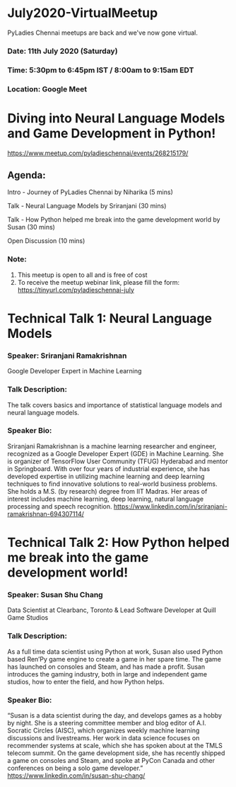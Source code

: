 # July2020-VirtualMeetup

PyLadies Chennai meetups are back and we've now gone virtual. 

### Date: 11th July 2020 (Saturday) 
### Time: 5:30pm to 6:45pm IST / 8:00am to 9:15am EDT
### Location: Google Meet

# Diving into Neural Language Models and Game Development in Python!

https://www.meetup.com/pyladieschennai/events/268215179/

## Agenda:

Intro - Journey of PyLadies Chennai by Niharika (5 mins)

Talk - Neural Language Models by Sriranjani (30 mins)

Talk - How Python helped me break into the game development world by Susan (30 mins)

Open Discussion (10 mins)

### Note:
1. This meetup is open to all and is free of cost
2. To receive the meetup webinar link, please fill the form: https://tinyurl.com/pyladieschennai-july

# Technical Talk 1: Neural Language Models

### Speaker: Sriranjani Ramakrishnan
Google Developer Expert in Machine Learning

### Talk Description:
The talk covers basics and importance of statistical language models and neural language models.

### Speaker Bio:
Sriranjani Ramakrishnan is a machine learning researcher and engineer, recognized as a Google Developer Expert (GDE) in Machine Learning. She is organizer of TensorFlow User Community (TFUG) Hyderabad and mentor in Springboard. With over four years of industrial experience, she has developed expertise in utilizing machine learning and deep learning techniques to find innovative solutions to real-world business problems. She holds a M.S. (by research) degree from IIT Madras. Her areas of interest includes machine learning, deep learning, natural language processing and speech recognition.
https://www.linkedin.com/in/sriranjani-ramakrishnan-694307114/


# Technical Talk 2: How Python helped me break into the game development world!

### Speaker: Susan Shu Chang
Data Scientist at Clearbanc, Toronto & Lead Software Developer at Quill Game Studios

### Talk Description:
As a full time data scientist using Python at work, Susan also used Python based Ren’Py game engine to create a game in her spare time. The game has launched on consoles and Steam, and has made a profit. Susan introduces the gaming industry, both in large and independent game studios, how to enter the field, and how Python helps.

### Speaker Bio:
“Susan is a data scientist during the day, and develops games as a hobby by night. She is a steering committee member and blog editor of A.I. Socratic Circles (AISC), which organizes weekly machine learning discussions and livestreams. Her work in data science focuses on recommender systems at scale, which she has spoken about at the TMLS telecom summit. On the game development side, she has recently shipped a game on consoles and Steam, and spoke at PyCon Canada and other conferences on being a solo game developer.”
https://www.linkedin.com/in/susan-shu-chang/
